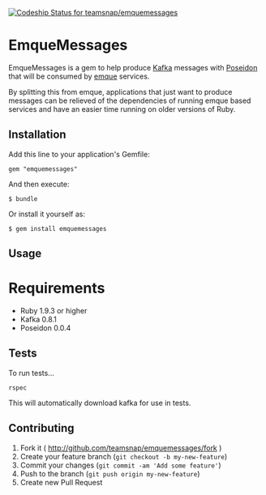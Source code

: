 [ ![Codeship Status for
teamsnap/emquemessages](https://www.codeship.io/projects/2ca7fd90-1785-0132-5f9d-7ab39a5c8237/status)](https://www.codeship.io/projects/34115)

# EmqueMessages

EmqueMessages is a gem to help produce [Kafka](http://kafka.apache.org/)
messages with [Poseidon](https://github.com/bpot/poseidon) that will be
consumed by [emque](https://github.com/teamsnap/emque) services.

By splitting this from emque, applications that just want to produce messages
can be relieved of the dependencies of running emque based services and have
an easier time running on older versions of Ruby.

## Installation

Add this line to your application's Gemfile:

    gem "emquemessages"

And then execute:

    $ bundle

Or install it yourself as:

    $ gem install emquemessages

## Usage

# Requirements

* Ruby 1.9.3 or higher
* Kafka 0.8.1
* Poseidon 0.0.4

## Tests

To run tests...

```
rspec
```

This will automatically download kafka for use in tests.

## Contributing

1. Fork it ( http://github.com/teamsnap/emquemessages/fork )
2. Create your feature branch (`git checkout -b my-new-feature`)
3. Commit your changes (`git commit -am 'Add some feature'`)
4. Push to the branch (`git push origin my-new-feature`)
5. Create new Pull Request
